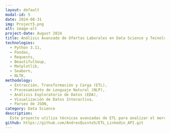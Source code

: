 ```yaml
---
layout: default
modal-id: 5
date: 2024-08-31
img: Project5.png
alt: image-alt
project-date: August 2024
title: Análisis Avanzado de Ofertas Laborales en Data Science y Tecnología
technologies: 
  - Python 3.11,
  - Pandas,
  - Requests,
  - BeautifulSoup,
  - Matplotlib,
  - Seaborn,
  - NLTK,
methodology:
  - Extracción, Transformación y Carga (ETL),
  - Procesamiento de Lenguaje Natural (NLP),
  - Análisis Exploratorio de Datos (EDA),
  - Visualización de Datos Interactiva,
  - Parseo de JSON,
category: Data Science
description: 
  Este proyecto utiliza técnicas avanzadas de ETL para analizar el mercado laboral en ciencia de datos y tecnología en Guatemala, aprovechando la API de LinkedIn para extraer datos en tiempo real y algoritmos de procesamiento de lenguaje natural (NLP) para el análisis de descripciones de trabajos. Además, se parsea el JSON de las ofertas de trabajo y, basado en un análisis de mis habilidades técnicas y estudios (extraídos de mi CV), se calcula un porcentaje de adecuación para cada puesto. Los resultados se almacenan en dos dataframes de Pandas que posteriormente son renderizados en un informe HTML interactivo, con enlaces directos a las ofertas de trabajo correspondientes. La solución genera visualizaciones interactivas mostrando tendencias clave como las habilidades más demandadas y las empresas más activas en la contratación, facilitando la toma de decisiones y la búsqueda de oportunidades.
github: https://github.com/AndresQuinto5/ETL_Linkedin_API.git
---
```


